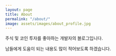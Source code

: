 ```yaml
---
layout: page
title: About
permalink: "/about/"
image: assets/images/about_profile.jpg
---
```


주식 및 코인 투자를 좋아하는 개발자의 블로그입니다.

남들에게 도움이 되는 내용도 많이 적어보도록 하겠습니다.

<!-- [Get it here](https://bootstrapstarter.com/jekyll-theme-memoirs/) -->

